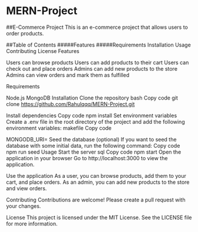 # MERN-Project

##E-Commerce Project
This is an e-commerce project that allows users to order products.

##Table of Contents
#####Features
#####Requirements
Installation
Usage
Contributing
License
Features

Users can browse products
Users can add products to their cart
Users can check out and place orders
Admins can add new products to the store
Admins can view orders and mark them as fulfilled

Requirements

Node.js
MongoDB
Installation
Clone the repository
bash
Copy code
git clone https://github.com/Rahulqqq/MERN-Project.git

Install dependencies
Copy code
npm install
Set environment variables
Create a .env file in the root directory of the project and add the following environment variables:
makefile
Copy code

MONGODB_URI=<your-mongodb-uri>
Seed the database (optional)
If you want to seed the database with some initial data, run the following command:
Copy code
npm run seed
Usage
Start the server
sql
Copy code
npm start
Open the application in your browser
Go to http://localhost:3000 to view the application.

Use the application
As a user, you can browse products, add them to your cart, and place orders.
As an admin, you can add new products to the store and view orders.

Contributing
Contributions are welcome! Please create a pull request with your changes.

License
This project is licensed under the MIT License. See the LICENSE file for more information.
